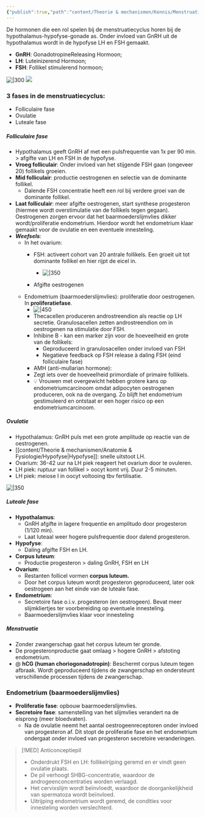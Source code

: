 ```yaml
---
{"publish":true,"path":"content/Theorie & mechanismen/Kennis/Menstruatiecyclus.md","permalink":"/content/theorie-and-mechanismen/kennis/menstruatiecyclus/"}
---
```




De hormonen die een rol spelen bij de menstruatiecyclus horen bij de hypothalamus-hypofyse-gonade as. Onder invloed van GnRH uit de hypothalamus wordt in de hypofyse LH en FSH gemaakt.

- **GnRH**: GonadotropineReleasing Hormoon;
- **LH**: Luteinizerend Hormoon;
- **FSH**: Follikel stimulerend hormoon;


![|300](https://i.imgur.com/TxpeSbJ.png)
![](https://i.imgur.com/z3laTh6.png)


### 3 fases in de menstruatiecyclus:
- Folliculaire fase
- Ovulatie
- Luteale fase

##### Folliculaire fase
- Hypothalamus geeft GnRH af met een pulsfrequentie van 1x per 90 min. > afgifte van LH en FSH in de hypofyse.
- **Vroeg folliculair**: Onder invloed van het stijgende FSH gaan (ongeveer 20) follikels groeien.
- **Mid folliculair**: productie oestrogenen en selectie van de dominante follikel.
	- Dalende FSH concentratie heeft een rol bij verdere groei van de dominante follikel.
- **Laat folliculair**: meer afgifte oestrogenen, start synthese progesteron (hiermee wordt overstimulatie van de follikels tegen gegaan). Oestrogenen zorgen ervoor dat het baarmoederslijmvlies dikker wordt/proliferatie endometrium. Hierdoor wordt het endometrium klaar gemaakt voor de ovulatie en een eventuele innesteling.
- ***Weefsels***:  
    - In het ovarium:
        - FSH: activeert cohort van 20 antrale follikels. Een groeit uit tot dominante follikel en hier rijpt de eicel in.
	        - ![|350](https://i.imgur.com/J113WTG.png)

        - Afgifte oestrogenen
    - Endometrium (baarmoederslijmvlies): proliferatie door oestrogenen. In **proliferatiefase**.        
	    - ![|450](https://i.imgur.com/jCdrPMI.png)
		- Thecacellen produceren androstreendion als reactie op LH secretie. Granulosacellen zetten androstreendion om in oestrogenen na stimulatie door FSH.       
		- Inhibine B - kan een marker zijn voor de hoeveelheid en grote van de follikels:
			- Geproduceerd in granulosacellen onder invloed van FSH
			- Negatieve feedback op FSH release à daling FSH (eind folliculaire fase)
	    - AMH (anti-mullarian hormone):
        - Zegt iets over de hoeveelheid primordiale of primaire follikels.
		- 💡 Vrouwen met overgewicht hebben grotere kans op endometriumcarcinoom omdat adipocyten oestrogenen produceren, ook na de overgang. Zo blijft het endometrium gestimuleerd en ontstaat er een hoger risico op een endometriumcarcinoom.
##### Ovulatie
 - Hypothalamus: GnRH puls met een grote amplitude op reactie van de oestrogenen.
 - [[content/Theorie & mechanismen/Anatomie & Fysiologie/Hypofyse\|Hypofyse]]: snelle uitstoot LH.
 - Ovarium: 36-42 uur na LH piek reageert het ovarium door te ovuleren.
 - LH piek: ruptuur van follikel > oocyt komt vrij. Duur 2-5 minuten.
 - LH piek: meiose I in oocyt voltooing tbv fertilisatie.

![|350](https://i.imgur.com/q5dnA5p.png)



##### Luteale fase
 - **Hypothalamus**:
	 - GnRH afgifte in lagere frequentie en amplitudo door progesteron (1/120 min).
	 - Laat luteaal weer hogere pulsfrequentie door dalend progesteron.
 - **Hypofyse**:
	 - Daling afgifte FSH en LH.
 - **Corpus luteum**:
	 - Productie progesteron > daling GnRH, FSH en LH
 - **Ovarium**:
	 - Restanten follicel vormen **corpus luteum.**
	 - Door het corpus luteum wordt progesteron geproduceerd, later ook oestrogeen aan het einde van de luteale fase.
 - **Endometrium**:
	 - Secretoire fase o.i.v. progesteron (en oestrogeen). Bevat meer slijmkliertjes ter voorbereiding op eventuele innesteling.
	 - Baarmoederslijmvlies klaar voor innesteling

##### Menstruatie
- Zonder zwangerschap gaat het corpus luteum ter gronde.
- De progesteronproductie gaat omlaag > hogere GnRH > afstoting endometrium.
- @ **hCG (human choriogonadotropin)**: Beschermt corpus luteum tegen afbraak. Wordt geproduceerd tijdens de zwangerschap en ondersteunt verschillende processen tijdens de zwangerschap.

### Endometrium (baarmoederslijmvlies)
- **Proliferatie fase**: opbouw baarmoederslijmvlies.
- **Secretoire fase**: samenstelling van het slijmvlies verandert na de eisprong (meer bloedvaten).
    - Na de ovulatie neemt het aantal oestrogeenreceptoren onder invloed van progesteron af. Dit stopt de proliferatie fase en het endometrium ondergaat onder invloed van progesteron secretoire veranderingen.



> [!MED] Anticonceptiepil
> - Onderdrukt FSH en LH: follikelrijping geremd en er vindt geen ovulatie plaats.
> - De pil verhoogt SHBG-concentratie, waardoor de androgeenconcentraties worden verlaagd.
> - Het cervixslijm wordt beïnvloedt, waardoor de doorgankelijkheid van spermatoza wordt beïnvloed.
> - Uitrijping endometrium wordt geremd, de condities voor innesteling worden verslechterd.